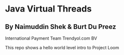 # Java Virtual Threads

## By Naimuddin Shek & Burt Du Preez

International Payment Team
Trendyol.com BV

This repo shows a hello world level intro to Project Loom